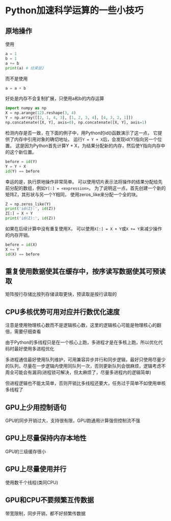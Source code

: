 # Python加速科学运算的一些小技巧


## 原地操作

使用

```python
a = 1
b = 1
a += b
print(a) # 结果是2
```

而不是使用

```python
a = a + b
```

好处是内存不会复制扩展，只使用a和b的内存运算

```python
import numpy as np
X = np.arange(12).reshape(3, 4)
Y = np.array([[2, 1, 4, 3], [1, 2, 3, 4], [4, 3, 2, 1]])
np.concatenate([X, Y], axis=0), np.concatenate([X, Y], axis=1)
```

检测内存是否一致，在下面的例子中，用Python的id()函数演示了这一点， 它提供了内存中引用对象的确切地址。 运行```Y = Y + X```后，会发现id(Y)指向另一个位置。 这是因为Python首先计算Y + X，为结果分配新的内存，然后使Y指向内存中的这个新位置。

```python
before = id(Y)
Y = Y + X
id(Y) == before
```

幸运的是，执行原地操作非常简单。 可以使用切片表示法将操作的结果分配给先前分配的数组，例如```Y[:] = <expression>```。 为了说明这一点，首先创建一个新的矩阵Z，其形状与另一个Y相同， 使用zeros_like来分配一个全的块。

```python
Z = np.zeros_like(Y)
print('id(Z):', id(Z))
Z[:] = X + Y
print('id(Z):', id(Z))
```

如果在后续计算中没有重复使用X， 可以使用```X[:] = X + Y```或```X += Y```来减少操作的内存开销。

```python
before = id(X)
X += Y
id(X) == before
```

## 重复使用数据使其在缓存中，按序读写数据使其可预读取

矩阵按行存储比按列存储读取更快，预读取是按行读取的

## CPU多核优势可用对应并行数优化速度

注意是使用物理核心数而不是逻辑核心数，这里的逻辑核心可能是物理核心的翻倍，需要仔细查看

由于Python的多线程只是在一个核心上跑，多进程才是在多核上跑，所以优化代码时最好使用多进程优化

多进程通信最好使用队列维护，可用兼容异步并行和同步逻辑，最好只使用尽量少的队列，尽量在一步逻辑内使用同队列一次，否则更新队列会很麻烦，逻辑考虑不周全可能会有漏洞(进程锁可解决，但太麻烦了，尽量多进程内的逻辑简单)

但进程逻辑也不能太简单，否则开销比多线程还要大，任务过于简单不如使用单核多线程了

## GPU上少用控制语句

GPU的同步开销过大，支持很有限，GPU跑通用计算强但控制流不强

## GPU上尽量保持内存本地性

GPU的三级缓存很小

## GPU上尽量使用并行

使用数千个线程(类同CPU)

## GPU和CPU不要频繁互传数据

带宽限制，同步开销，都不好频繁传数据
